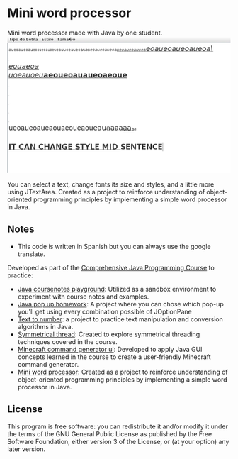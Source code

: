 # Mini word processor

Mini word processor made with Java by one student.
![screenshot](https://github.com/EGA-SUPREMO/mini-word-processor/blob/master/Screenshot%202024-04-13%2017%3A21%3A37.webp)

You can select a text, change fonts its size and styles, and a little more using JTextArea.
Created as a project to reinforce understanding of object-oriented programming principles by implementing a simple word processor in Java.

## Notes
* This code is written in Spanish but you can always use the google translate.

Developed as part of the [Comprehensive Java Programming Course](https://www.youtube.com/watch?v=U709qY6S9rA&list=PLU8oAlHdN5BktAXdEVCLUYzvDyqRQJ2lk) to practice:

* [Java coursenotes playground](https://github.com/EGA-SUPREMO/Java-coursenotes-playground): Utilized as a sandbox environment to experiment with course notes and examples.
* [Java pop up homework](https://github.com/EGA-SUPREMO/java-homework): A project where you can chose which pop-up you'll get using every combination possible of JOptionPane
* [Text to number](https://github.com/EGA-SUPREMO/Text-to-number): a project to practice text manipulation and conversion algorithms in Java.
* [Symmetrical thread](https://github.com/EGA-SUPREMO/symmetrical-thread): Created to explore symmetrical threading techniques covered in the course.
* [Minecraft command generator ui](https://github.com/EGA-SUPREMO/minecraft-command-generator-ui): Developed to apply Java GUI concepts learned in the course to create a user-friendly Minecraft command generator.
* [Mini word processor](https://github.com/EGA-SUPREMO/mini-word-processor): Created as a project to reinforce understanding of object-oriented programming principles by implementing a simple word processor in Java.

## License
This program is free software: you can redistribute it and/or modify it under the terms of the GNU General Public License as published by the Free Software Foundation, either version 3 of the License, or (at your option) any later version.
